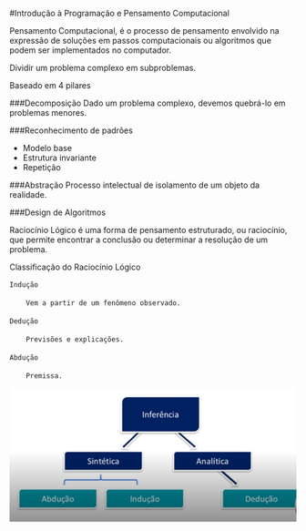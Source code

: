 #Introdução à Programação e Pensamento Computacional

Pensamento Computacional, é o processo de pensamento envolvido na expressão de soluções em passos computacionais ou algoritmos que podem ser implementados no computador.

Dividir um problema complexo em subproblemas.

Baseado em 4 pilares

###Decomposição
Dado um problema complexo, devemos quebrá-lo em problemas menores.

###Reconhecimento de padrões
- Modelo base
- Estrutura invariante
- Repetição


   
###Abstração
Processo intelectual de isolamento de um objeto da realidade.

    
###Design de Algoritmos
    
    
Raciocínio Lógico é uma forma de pensamento estruturado, ou raciocínio, que permite encontrar a conclusão ou determinar a resolução de um problema.

Classificação do Raciocínio Lógico

	Indução
    
    	Vem a partir de um fenômeno observado.
        
    Dedução
    
    	Previsões e explicações.
        
    Abdução
    
    	Premissa.
   
![Inferencia](./images/RaciocinioLogico_Inferencia.PNG)



